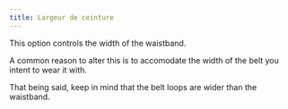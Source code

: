 ```yaml
---
title: Largeur de ceinture
---
```


This option controls the width of the waistband.

A common reason to alter this is to accomodate the width of the belt you intent to wear it with.

That being said, keep in mind that the belt loops are wider than the waistband.
